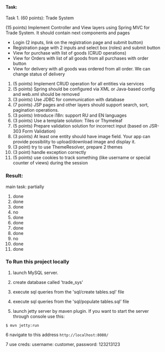 #### Task:
Task 1. (60 points): Trade System 

(15 points) Implement Controller and View layers using Spring MVC for Trade System. 
It should contain next components and pages 
- Login (2 inputs, link on the registration page and submit button) 
- Registration page with 2 inputs and select box (roles) and submit button 
- View for purchase with list of goods (CRUD operations) 
- View for Orders with list of all goods from all purchases with order button 
- View for delivery with all goods was ordered from all order. We can change status of delivery 

1. (5 points) Implement CRUD operation for all entities via services 
2. (5 points) Spring should be configured via XML or Java-based config and web.xml should be 
removed 
3. (3 points) Use JDBC for communication with database 
4. (7 points) JSP pages and other layers should support search, sort, pagination operations. 
5. (3 points) Introduce i18n: support RU and EN languages 
6. (3 points) Use a template solution: Tiles or Thymeleaf 
7. (5 points) Prepare validation solution for incorrect input (based on JSR-303 Form Validation) 
8. (3 points) At least one entity should have image field. Your app can provide possibility 
to upload/download image and display it. 
9. (3 point) try to use ThemeResolver, prepare 2 themes 
10. (3 point) handle exception correctly 
11. (5 points) use cookies to track something (like username or special counter of views) 
during the session


### Result:

main task: partially

1. done
2. done
3. done
4. no
5. done
6. done
7. done
8. done
9. no
10. done
11. done


### To Run this project locally

1. launch MySQL server.

2. create database called 'trade_sys'

3. execute sql queries from the 'sql/create tables.sql' file

4. execute sql queries from the 'sql/populate tables.sql' file

5. launch jetty server by maven plugin. 
If you want to start the server through console use this: 
 
```shell
$ mvn jetty:run
```

6 navigate to this address ```http://localhost:8080/```

7 use creds: username: customer, password: 123213123